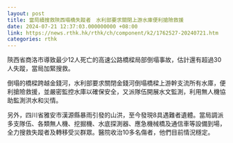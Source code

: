 ```yaml
---
layout: post
title: 當局續搜救陝西塌橋失蹤者　水利部要求關閉上游水庫便利搶險救援
date: 2024-07-21 12:37:03.000000000 +08:00
link: https://news.rthk.hk/rthk/ch/component/k2/1762527-20240721.htm
categories: rthk
---
```


陝西省商洛市導致最少12人死亡的高速公路橋樑局部倒塌事故，估計還有超過30人失蹤，當局加緊搜救。

倒塌的橋樑跨越金錢河，水利部要求關閉金錢河倒塌橋樑上游幹支流所有水庫，便利搶險救援，並嚴密監控水庫以確保安全，又派隊伍開展水文監測，利用無人機協助監測洪水和災情。

另外，四川省雅安市漢源縣暴雨引發的山洪，至今發現8具遇難者遺體。當局調派多支隊伍、各類無人機、挖掘機、水底探測器、應急機械橋及通信車等設備到場，全力搜救失蹤者及轉移受災群眾。醫院收治10多名傷者，他們目前情況穩定。
